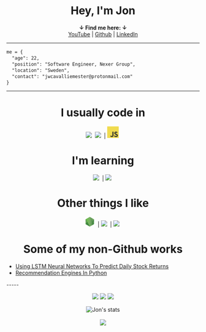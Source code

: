 <h1 align="center">Hey, I'm Jon</h1>
<p align="center">
  <b>↓ Find me here: ↓</b><br>
  <a href="https://www.youtube.com/channel/UCp1peGEqkF1wl0MsrIvwNpg">YouTube</a> |
  <a href="https://github.com/jonmest">Github</a> | 
  <a href="https://www.linkedin.com/in/jon-mester/">LinkedIn</a>
</p>

-----

```python3
me = {
  "age": 22,
  "position": "Software Engineer, Nexer Group",
  "location": "Sweden",
  "contact": "jwcavalliemester@protonmail.com"
}
```

-----

<h1 align="center">I usually code in</h1>

<p align="center"> 
  <code><img height="35"src="https://upload.wikimedia.org/wikipedia/fr/thumb/2/2e/Java_Logo.svg/131px-Java_Logo.svg.png"></code>&nbsp;
  <code><img height="30" src="https://upload.wikimedia.org/wikipedia/commons/thumb/c/c3/Python-logo-notext.svg/1024px-Python-logo-notext.svg.png"></code>&nbsp; |
  <code><img height="30" src="https://raw.githubusercontent.com/github/explore/80688e429a7d4ef2fca1e82350fe8e3517d3494d/topics/javascript/javascript.png"></code>&nbsp;
</p>

<h1 align="center">I'm learning</h1>

<p align="center"> 
  <code><img height="25" src="https://media.discordapp.net/attachments/795241931621924865/830929328728178708/ufdFD0CAiQAAAABJRU5ErkJggg.png"></code>&nbsp; |
  <code><img height="25" src="https://upload.wikimedia.org/wikipedia/commons/thumb/1/18/ISO_C%2B%2B_Logo.svg/1200px-ISO_C%2B%2B_Logo.svg.png"></code>&nbsp;
</p>

<h1 align="center">Other things I like</h1>

<p align="center"> 
  <code><img height="25" src="https://raw.githubusercontent.com/github/explore/80688e429a7d4ef2fca1e82350fe8e3517d3494d/topics/nodejs/nodejs.png"></code>&nbsp; |
  <code><img height="25" src="https://spring.io/images/spring-logo-9146a4d3298760c2e7e49595184e1975.svg"></code>&nbsp; |
  <code><img height="25" src="https://www.vincenthouba.com/assets/img/flask-logo.409c7035.jpg"></code>&nbsp;
</p>

<h1 align="center">Some of my non-Github works</h1>
<ul>
  <li>
    <a href="http://urn.kb.se/resolve?urn=urn:nbn:se:lnu:diva-106124">Using LSTM Neural Networks To Predict Daily Stock Returns</a>
  </li>
  <li>
    <a href="https://www.youtube.com/playlist?list=PLt5DdRgBv7ojbo_gqVdMXFoPr9bOUJD37">Recommendation Engines In Python</a>
  </li>
</ul>
-----

<p align="center">
  <img src="https://img.shields.io/github/followers/jonmest?style=social">
  <img src="https://img.shields.io/github/stars/jonmest?style=social">
  <img src="https://komarev.com/ghpvc/?username=jonmest&color=a15501">
</p>

<p align="center"> <img align="center" src="https://github-readme-stats.vercel.app/api?username=jonmest&show_icons=true&include_all_commits=true&show_icons=true&title_color=fff&icon_color=fdd870&text_color=d0902f&bg_color=151515" alt="Jon's stats" /> </p>

<p align="center"> <img align="center" src="https://github-readme-stats.vercel.app/api/top-langs/?username=jonmest&layout=compact&show_icons=true&title_color=fff&icon_color=fdd870&text_color=d0902f&bg_color=151515" /></p>

